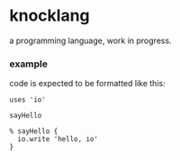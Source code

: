 # knocklang
a programming language, work in progress.

### example
code is expected to be formatted like this:
```
uses 'io'

sayHello

% sayHello {
  io.write 'hello, io'
}
```
